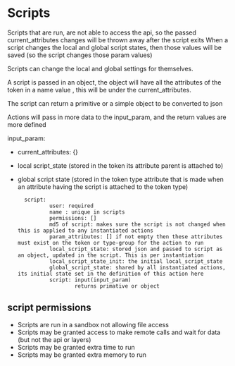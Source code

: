 # Scripts


Scripts that are run, are not able to access the api, so the passed current_attributes changes will be thrown away after the script exits
When a script changes the local and global script states, then those values will be saved (so the script changes those param values)

Scripts can change the local and global settings for themselves.

A script is passed in an object, the object will have all the attributes of the token in a name value , this will be under the current_attributes.

The script can return a primitive or a simple object to be converted to json

Actions will pass in more data to the input_param, and the return values are more defined

input_param:
* current_attributes: {}
* local script_state (stored in the token its attribute parent is attached to)
* global script state (stored in the token type attribute that is made when an attribute having the script is attached to the token type)

        script:
                user: required
                name : unique in scripts
                permissions: []
                md5 of script: makes sure the script is not changed when this is applied to any instantiated actions
                param_attributes: [] if not empty then these attributes must exist on the token or type-group for the action to run
                local_script_state: stored json and passed to script as an object, updated in the script. This is per instantiation
                local_script_state_init: the initial local_script_state
                global_script_state: shared by all instantiated actions, its initial state set in the definition of this action here 
                script: input(input_param) 
                        returns primative or object

## script permissions

* Scripts are run in a sandbox not allowing file access
* Scripts may be granted access to make remote calls and wait for data (but not the api or layers)
* Scripts may be granted extra time to run
* Scripts may be granted extra memory to run